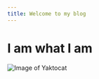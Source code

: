 ```yaml
---
title: Welcome to my blog
---
```


# I am what I am 
![Image of Yaktocat](https://octodex.github.com/images/yaktocat.png)
